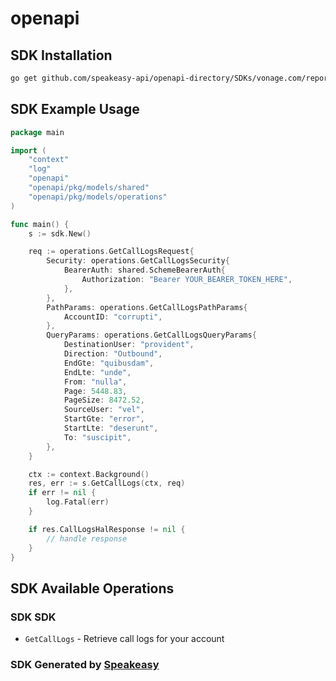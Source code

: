 # openapi

<!-- Start SDK Installation -->
## SDK Installation

```bash
go get github.com/speakeasy-api/openapi-directory/SDKs/vonage.com/reports/1.0.1/go
```
<!-- End SDK Installation -->

## SDK Example Usage
<!-- Start SDK Example Usage -->
```go
package main

import (
    "context"
    "log"
    "openapi"
    "openapi/pkg/models/shared"
    "openapi/pkg/models/operations"
)

func main() {
    s := sdk.New()

    req := operations.GetCallLogsRequest{
        Security: operations.GetCallLogsSecurity{
            BearerAuth: shared.SchemeBearerAuth{
                Authorization: "Bearer YOUR_BEARER_TOKEN_HERE",
            },
        },
        PathParams: operations.GetCallLogsPathParams{
            AccountID: "corrupti",
        },
        QueryParams: operations.GetCallLogsQueryParams{
            DestinationUser: "provident",
            Direction: "Outbound",
            EndGte: "quibusdam",
            EndLte: "unde",
            From: "nulla",
            Page: 5448.83,
            PageSize: 8472.52,
            SourceUser: "vel",
            StartGte: "error",
            StartLte: "deserunt",
            To: "suscipit",
        },
    }

    ctx := context.Background()
    res, err := s.GetCallLogs(ctx, req)
    if err != nil {
        log.Fatal(err)
    }

    if res.CallLogsHalResponse != nil {
        // handle response
    }
}
```
<!-- End SDK Example Usage -->

<!-- Start SDK Available Operations -->
## SDK Available Operations

### SDK SDK

* `GetCallLogs` - Retrieve call logs for your account
<!-- End SDK Available Operations -->

### SDK Generated by [Speakeasy](https://docs.speakeasyapi.dev/docs/using-speakeasy/client-sdks)
